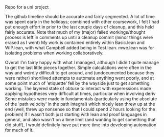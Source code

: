 Repo for a uni project

The github timeline should be accurate and fairly segmented. A lot of time was spent early in the holidays; combined with other coursework, I felt I had put enough effort in prior to the last couple days of cleanup, and this held fairly accurate. Note that much of my (major) failed workings/thought process is left in comments up until a cleanup commit (minor things were erased as I went)
My work is contained entirely within Basic.lean and WIP.lean, with what Campbell added being in Test.lean. mwe.lean was for isolating problems when working collaboratively.

Overall I'm fairly happy with what I managed, although I didn't quite manage to get the last little pieces together.
Simple calculations were often in the way and weirdly difficult to get around, and (undocumented because they were rather) shortlived attempts to automate anything went poorly, and at some point much of 'etiquette' fell by the wayside just to get something working.
The layered state of obtuse to interact with experessions made applying hypotheses very difficult at times, particular when involving deriv
Some mistakes were made in fundamentals (particularly using the absolute of the 'path velocity' in the path integral) which nicely lean threw up at the end (well, threw up nonsense so that I could spend 2 hours looking for the problem)
If I wasn't both just starting with lean and proof languages in general, and also wasn't on a time limit (and wanting to get something that did stuff), I would definitely have put more time into developing automation for much of it.
